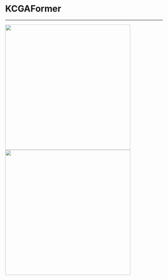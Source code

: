 # KCGAFormer
***
<div style="display: inline-block; margin-right: 10px;">
  <img src="./Visualization/CAM1.png" width="400"/>
</div>
<div style="display: inline-block;">
  <img src="./Visualization/CAM2.png" width="400"/>
</div>
